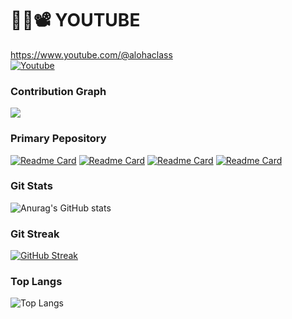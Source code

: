 
# 👩‍🏫📽 YOUTUBE 
https://www.youtube.com/@alohaclass
<br>
<a href="https://www.youtube.com/channel/UCVqCofIsA8rXp8Nm0-Rzo0A?sub_confirmation=1" rel="nofollow"><img alt="Youtube" title="Youtube" src="https://i.imgur.com/Fj6mooW.png" data-canonical-src="https://img.shields.io/badge/-Subscribe-red?style=for-the-badge&amp;logo=youtube&amp;logoColor=white" style="max-width: 400px;"></a>
<!-- 잔디 -->
### Contribution Graph 
<img src="https://ghchart.rshah.org/219138/wwwalohacampus" />

<!--
![Anurag's GitHub stats](https://github-readme-stats.vercel.app/api?username=wwwalohacampus&theme=default&show_icons=true)

-->

<!-- 대표 레포지토리 -->
### Primary Pepository
[![Readme Card](https://github-readme-stats.vercel.app/api/pin/?username=ALOHA-CLASS&repo=JAVA_TJE&show_icons=true&theme=nightowl)](https://github.com/ALOHA-CLASS/JAVA_TJE)
[![Readme Card](https://github-readme-stats.vercel.app/api/pin/?username=ALOHA-CLASS&repo=SpringBoot_TJE&show_icons=true&theme=nightowl)](https://github.com/ALOHA-CLASS/SpringBoot_TJE)
[![Readme Card](https://github-readme-stats.vercel.app/api/pin/?username=ALOHA-CLASS&repo=Node.js_TJE&show_icons=true&theme=nightowl)](https://github.com/ALOHA-CLASS/Node.js_TJE)
[![Readme Card](https://github-readme-stats.vercel.app/api/pin/?username=ALOHA-CLASS&repo=React_TJE&show_icons=true&theme=nightowl)](https://github.com/ALOHA-CLASS/React_TJE)


<!-- 깃 스텟 -->
### Git Stats 
![Anurag's GitHub stats](https://github-readme-stats-git-masterorgs-github-readme-stats-team.vercel.app/api?username=wwwalohacampus&include_orgs=true&include_all_commits=true&count_private=true&show_icons=true&theme=nightowl&locale=kr)

### Git Streak
[![GitHub Streak](https://streak-stats.demolab.com?user=wwwalohacampus&theme=github-dark-blue&locale=ko)](https://git.io/streak-stats)

### Top Langs
![Top Langs](https://github-readme-stats.vercel.app/api/top-langs/?username=wwwalohacampus&layout=pie&include_orgs=true&count_private=true&show_icons=true&theme=nightowl&locale=kr)


